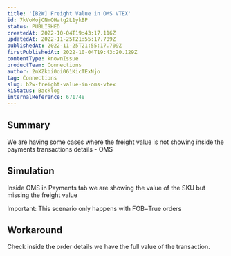 ```yaml
---
title: '[B2W] Freight Value in OMS VTEX'
id: 7kVoMojCNmOHatg2L1ykBP
status: PUBLISHED
createdAt: 2022-10-04T19:43:17.116Z
updatedAt: 2022-11-25T21:55:17.709Z
publishedAt: 2022-11-25T21:55:17.709Z
firstPublishedAt: 2022-10-04T19:43:20.129Z
contentType: knownIssue
productTeam: Connections
author: 2mXZkbi0oi061KicTExNjo
tag: Connections
slug: b2w-freight-value-in-oms-vtex
kiStatus: Backlog
internalReference: 671748
---
```


## Summary


We are having some cases where the freight value is not showing inside the payments transactions details - OMS



## Simulation


Inside OMS in Payments tab we are showing the value of the SKU but missing the freight value

Important: This scenario only happens with FOB=True orders



## Workaround


Check inside the order details we have the full value of the transaction.

